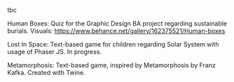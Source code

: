 tbc

Human Boxes: Quiz for the Graphic Design BA project regarding sustainable burials. 
Visuals: https://www.behance.net/gallery/162375521/Human-boxes

Lost In Space: Text-based game for children regarding Solar System with usage of Phaser JS. In progress.

Metamorphosis: Text-based game, inspired by Metamorphosis by Franz Kafka. Created with Twine.
